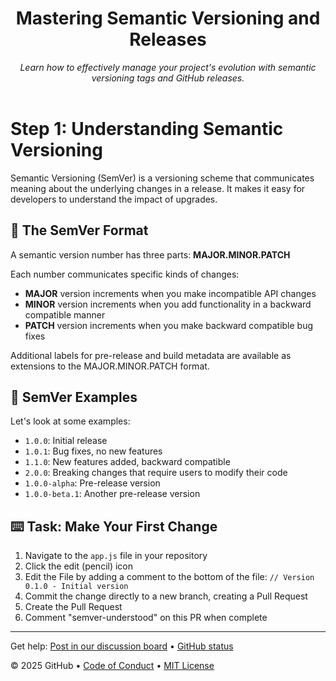 <header>

<!--
  <<< Author notes: Course header >>>
  Include a 1280×640 image, course title in sentence case, and a concise description in emphasis.
  In your repository settings: enable template repository, add your 1280×640 social image, auto delete head branches.
  Add your open source license, GitHub uses MIT license.
-->

# Mastering Semantic Versioning and Releases

_Learn how to effectively manage your project's evolution with semantic versioning tags and GitHub releases._

</header>

# Step 1: Understanding Semantic Versioning

Semantic Versioning (SemVer) is a versioning scheme that communicates meaning about the underlying changes in a release. It makes it easy for developers to understand the impact of upgrades.

## 📝 The SemVer Format

A semantic version number has three parts: **MAJOR.MINOR.PATCH**

Each number communicates specific kinds of changes:

- **MAJOR** version increments when you make incompatible API changes
- **MINOR** version increments when you add functionality in a backward compatible manner
- **PATCH** version increments when you make backward compatible bug fixes

Additional labels for pre-release and build metadata are available as extensions to the MAJOR.MINOR.PATCH format.

## 📝 SemVer Examples

Let's look at some examples:

- `1.0.0`: Initial release
- `1.0.1`: Bug fixes, no new features
- `1.1.0`: New features added, backward compatible
- `2.0.0`: Breaking changes that require users to modify their code
- `1.0.0-alpha`: Pre-release version
- `1.0.0-beta.1`: Another pre-release version

## :keyboard: Task: Make Your First Change

1. Navigate to the `app.js` file in your repository
2. Click the edit (pencil) icon
3. Edit the File by adding a comment to the bottom of the file: `// Version 0.1.0 - Initial version`
4. Commit the change directly to a new branch, creating a Pull Request
5. Create the Pull Request
6. Comment "semver-understood" on this PR when complete

<footer>

<!--
  <<< Author notes: Footer >>>
  Add a link to get support, GitHub status page, code of conduct, license link.
-->

---

Get help: [Post in our discussion board](https://github.com/orgs/skills/discussions/categories/semantic-versioning) &bull; [GitHub status](https://www.githubstatus.com/)

&copy; 2025 GitHub &bull; [Code of Conduct](https://www.contributor-covenant.org/version/2/1/code_of_conduct/code_of_conduct.md) &bull; [MIT License](https://gh.io/mit)

</footer>
